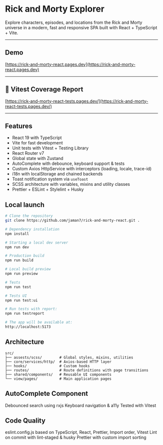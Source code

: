 # Rick and Morty Explorer

Explore characters, episodes, and locations from the Rick and Morty universe in a modern, fast and responsive SPA built with React + TypeScript + Vite.

---

## Demo

[https://rick-and-morty-react.pages.dev](https://rick-and-morty-react.pages.dev)

---

## 🔗 Vitest Coverage Report

[https://rick-and-morty-react-tests.pages.dev/](https://rick-and-morty-react-tests.pages.dev/)

---

## Features

- React 19 with TypeScript
- Vite for fast development
- Unit tests with Vitest + Testing Library
- React Router v7
- Global state with Zustand
- AutoComplete with debounce, keyboard support & tests
- Custom Axios HttpService with interceptors (loading, locale, trace-id)
- i18n with localStorage and chained backends
- Toast notification system via `useToast`
- SCSS architecture with variables, mixins and utility classes
- Prettier + ESLint + Stylelint + Husky

## Local launch

```bash
# Clone the repository
git clone https://github.com/jaman7/rick-and-morty-react.git .

# Dependency installation
npm install

# Starting a local dev server
npm run dev

# Production build
npm run build

# Local build preview
npm run preview
```

```bash
# Tests
npm run test

# Tests UI
npm run test:ui

# Run tests with report:
npm run testreport

# The app will be available at:
http://localhost:5173
```

## Architecture

```
src/
├── assests/scss/        # Global styles, mixins, utilities
├── core/services/http/  # Axios-based HTTP layer
├── hooks/               # Custom hooks
├── routes/              # Route definitions with page transitions
├── shared/components/   # Reusable UI components
└── view/pages/          # Main application pages
```

## AutoComplete Component

Debounced search using rxjs
Keyboard navigation & a11y
Tested with Vitest

## Code Quality

eslint.config.js based on TypeScript, React, Prettier, Import order, Vitest
Lint on commit with lint-staged & husky
Prettier with custom import sorting
